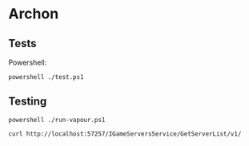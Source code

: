 Archon
======


Tests
-----

Powershell:
```
powershell ./test.ps1
```


Testing
-------

```
powershell ./run-vapour.ps1
```
```
curl http://localhost:57257/IGameServersService/GetServerList/v1/
```
